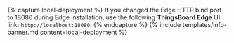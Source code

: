 {% capture local-deployment %}
If you changed the Edge HTTP bind port to 18080 during Edge installation, use the following **ThingsBoard Edge** UI link: `http://localhost:18080`.
{% endcapture %}
{% include templates/info-banner.md content=local-deployment %}